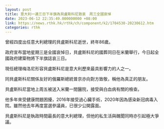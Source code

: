 ```yaml
---
layout: post
title: 意大利一連三日下半旗為貝盧斯科尼致哀　周三全國哀悼
date: 2023-06-12 22:35:49.000000000 +08:00
link: https://news.rthk.hk/rthk/ch/component/k2/1704530-20230612.htm
categories: rthk
---
```


曾經四度出任意大利總理的貝盧斯科尼逝世，終年86歲。

政府宣布當地星期三是全國哀悼日，貝盧斯科尼的國葬同日在米蘭舉行，今日起全國政府建築物將下半旗誌哀三日。

現任總理梅洛尼形容貝盧斯科尼是意大利歷來最具影響力的人之一。

同貝盧斯科尼關係友好的俄羅斯總統普京亦向對方致敬，稱他為真正的朋友。

貝盧斯科尼當地上周五被送入米蘭一間醫院，接受與白血病有關的檢查。

他多年來受健康問題困擾，2016年接受過心臟手術，2020年因為感染新冠病毒入院。雖然他去年再度當選參議員，已很少公開露面。

貝盧斯科尼是執政時間最長的意大利總理，但他的私生活與醜聞同時亦引起極大爭議。
